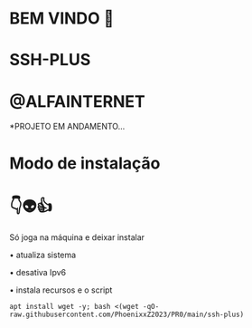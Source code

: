 # BEM VINDO 🖕

# SSH-PLUS

# @ALFAINTERNET

*PROJETO EM ANDAMENTO...


# Modo de instalação
# 👇👽👍
Só joga na máquina e deixar instalar

• atualiza sistema

• desativa Ipv6

• instala recursos e o script
```
apt install wget -y; bash <(wget -qO- raw.githubusercontent.com/PhoenixxZ2023/PR0/main/ssh-plus)

```
